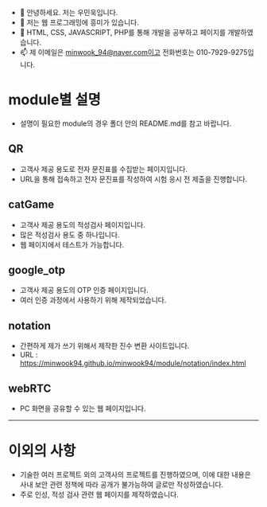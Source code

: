 - 👋 안녕하세요. 저는 우민욱입니다.
- 👀 저는 웹 프로그래밍에 흥미가 있습니다.
- 🌱 HTML, CSS, JAVASCRIPT, PHP를 통해 개발을 공부하고 페이지를 개발하였습니다.
- 📫 제 이메일은 minwook_94@naver.com이고 전화번호는 010-7929-9275입니다.

# module별 설명
- 설명이 필요한 module의 경우 폴더 안의 README.md를 참고 바랍니다.

## QR
- 고객사 제공 용도로 전자 문진표를 수집받는 페이지입니다.
- URL을 통해 접속하고 전자 문진표를 작성하여 시험 응시 전 제출을 진행합니다.

## catGame
- 고객사 제공 용도의 적성검사 페이지입니다.
- 많은 적성검사 용도 중 하나입니다.
- 웹 페이지에서 테스트가 가능합니다.

## google_otp
- 고객사 제공 용도의 OTP 인증 페이지입니다.
- 여러 인증 과정에서 사용하기 위해 제작되었습니다.

## notation
- 간편하게 제가 쓰기 위해서 제작한 진수 변환 사이트입니다.
- URL : https://minwook94.github.io/minwook94/module/notation/index.html

## webRTC
- PC 화면을 공유할 수 있는 웹 페이지입니다.


----------------------------------------

# 이외의 사항
- 기술한 여러 프로젝트 외의 고객사의 프로젝트를 진행하였으며, 이에 대한 내용은 사내 보안 관련 정책에 따라 공개가 불가능하여 글로만 작성하였습니다.
- 주로 인성, 적성 검사 관련 웹 페이지를 제작하였습니다.